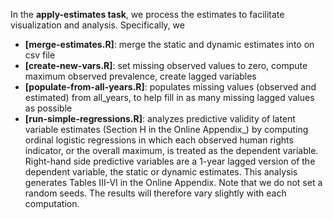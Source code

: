 In the **apply-estimates task**, we  process the estimates to facilitate visualization and analysis. Specifically, we

* **[merge-estimates.R]**: merge the static and dynamic estimates into on csv file
* **[create-new-vars.R]**: set missing observed values to zero, compute maximum observed prevalence, create lagged variables
* **[populate-from-all-years.R]**: populates missing values (observed and estimated) from all_years,  to help fill in as many missing lagged values as possible
* **[run-simple-regressions.R]**: analyzes predictive validity of latent variable estimates (Section H in the Online Appendix_) by computing ordinal logistic regressions in which each observed human rights indicator, or the overall maximum, is treated as the dependent variable. Right-hand side predictive variables are a 1-year lagged version of the dependent variable, the static or dynamic estimates.  This analysis generates Tables III-VI in the Online Appendix. Note that we do not set a random seeds. The results will therefore vary slightly with each computation.
